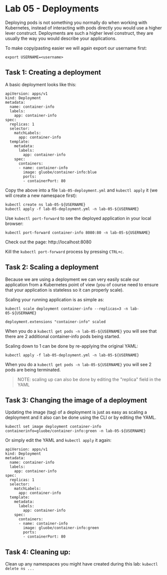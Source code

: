 # Lab 05 - Deployments

Deploying pods is not something you normally do when working with Kubernetes, 
instead of interacting with pods directly you would use a higher lever 
construct.  Deployments are such a higher level construct, they are usually the 
way you would describe your applications.

To make copy/pasting easier we will again export our username first:

```
export USERNAME=<username>
```

## Task 1: Creating a deployment

A basic deployment looks like this:

```
apiVersion: apps/v1
kind: Deployment
metadata:
  name: container-info
  labels:
    app: container-info
spec:
  replicas: 1
  selector:
    matchLabels:
      app: container-info
  template:
    metadata:
      labels:
        app: container-info
    spec:
      containers:
      - name: container-info
        image: gluobe/container-info:blue
        ports:
        - containerPort: 80
```

Copy the above into a file `lab-05-deployment.yml` and `kubectl apply` it (we 
will create a new namespace first):

```
kubectl create ns lab-05-${USERNAME}
kubectl apply -f lab-05-deployment.yml -n lab-05-${USERNAME}
```

Use `kubectl port-forward` to see the deployed application in your local 
browser:

```
kubectl port-forward container-info 8080:80 -n lab-05-${USERNAME}
```

Check out the page: http://localhost:8080

Kill the `kubectl port-forward` process by pressing `CTRL+c`.

## Task 2: Scaling a deployment

Because we are using a deployment we can very easily scale our application from 
a Kubernetes point of view (you of course need to ensure that your application 
is stateless so it can properly scale).

Scaling your running application is as simple as:

```
kubectl scale deployment container-info --replicas=3 -n lab-05-${USERNAME}

deployment.extensions "container-info" scaled
```

When you do a `kubectl get pods -n lab-05-${USERNAME}` you will see that there 
are 2 additional container-info pods being started.

Scaling down to 1 can be done by re-applying the original YAML:

```
kubectl apply -f lab-05-deployment.yml -n lab-05-${USERNAME}
```

When you do a `kubectl get pods -n lab-05-${USERNAME}` you will see 2 pods are 
being terminated.

> NOTE: scaling up can also be done by editing the "replica" field in the YAML

## Task 3: Changing the image of a deployment

Updating the image (tag) of a deployment is just as easy as scaling a deployment 
and it also can be done using the CLI or by editing the YAML.

```
kubectl set image deployment container-info containerinfo=gluobe/container-info:green -n lab-05-${USERNAME}
```

Or simply edit the YAML and `kubectl apply` it again:

```
apiVersion: apps/v1
kind: Deployment
metadata:
  name: container-info
  labels:
    app: container-info
spec:
  replicas: 1
  selector:
    matchLabels:
      app: container-info
  template:
    metadata:
      labels:
        app: container-info
    spec:
      containers:
      - name: container-info
        image: gluobe/container-info:green
        ports:
        - containerPort: 80
```

## Task 4: Cleaning up:

Clean up any namespaces you might have created during this lab: 
`kubectl delete ns ...`